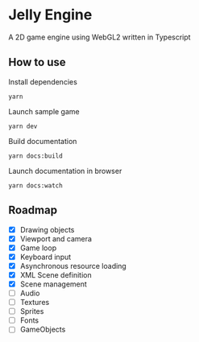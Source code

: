 # Jelly Engine

A 2D game engine using WebGL2 written in Typescript

## How to use

Install dependencies
```
yarn
```

Launch sample game
```
yarn dev
```

Build documentation
```
yarn docs:build
```

Launch documentation in browser
```
yarn docs:watch
```

## Roadmap

- [X] Drawing objects
- [X] Viewport and camera
- [X] Game loop
- [X] Keyboard input
- [X] Asynchronous resource loading
- [X] XML Scene definition
- [X] Scene management
- [ ] Audio
- [ ] Textures
- [ ] Sprites
- [ ] Fonts
- [ ] GameObjects